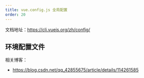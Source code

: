 ```yaml
---
title: vue.config.js 全局配置
order: 20
---
```


文档地址：<https://cli.vuejs.org/zh/config/>

## 环境配置文件

相关博客：

- <https://blog.csdn.net/qq_42855675/article/details/114261585>

